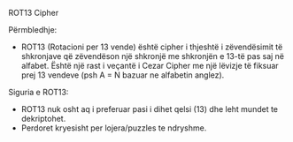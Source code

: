 ROT13 Cipher

Përmbledhje:
- ROT13 (Rotacioni per 13 vende) është cipher i thjeshtë i zëvendësimit të shkronjave që zëvendëson një shkronjë me shkronjën e 13-të pas saj në alfabet. Është një rast i veçantë i Cezar Cipher me një lëvizje të fiksuar prej 13 vendeve (psh A = N bazuar ne alfabetin anglez).

Siguria e ROT13:
- ROT13 nuk osht aq i preferuar pasi i dihet qelsi (13) dhe leht mundet te dekriptohet.
- Perdoret kryesisht per lojera/puzzles te ndryshme.